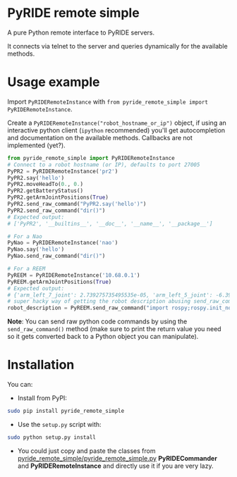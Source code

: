 # PyRIDE remote simple
A pure Python remote interface to PyRIDE servers.

It connects via telnet to the server and queries dynamically for the available methods.

# Usage example
Import `PyRIDERemoteInstance` with `from pyride_remote_simple import PyRIDERemoteInstance`.

Create a `PyRIDERemoteInstance("robot_hostname_or_ip")` object, if using an interactive python client (`ipython` recommended) you'll get autocompletion and documentation on the available methods. Callbacks are not implemented (yet?).

```python
from pyride_remote_simple import PyRIDERemoteInstance
# Connect to a robot hostname (or IP), defaults to port 27005
PyPR2 = PyRIDERemoteInstance('pr2')
PyPR2.say('hello')
PyPR2.moveHeadTo(0., 0.)
PyPR2.getBatteryStatus()
PyPR2.getArmJointPositions(True)
PyPR2.send_raw_command("PyPR2.say('hello')")
PyPR2.send_raw_command("dir()")
# Expected output:
# ['PyPR2', '__builtins__', '__doc__', '__name__', '__package__']

# For a Nao
PyNao = PyRIDERemoteInstance('nao')
PyNao.say('hello')
PyNao.send_raw_command("dir()")

# For a REEM
PyREEM = PyRIDERemoteInstance('10.68.0.1')
PyREEM.getArmJointPositions(True)
# Expected output:
# {'arm_left_7_joint': 2.739275735495535e-05, 'arm_left_5_joint': -6.391643382822915e-05, 'arm_left_6_joint': 2.739275735495535e-05, 'arm_left_4_joint': 0.6112902034476808, 'arm_left_1_joint': -0.40065491868780706, 'arm_left_2_joint': 0.2500431928699627, 'arm_left_3_joint': -0.10061569672681259}
# super hacky way of getting the robot description abusing send_raw_command
robot_description = PyREEM.send_raw_command("import rospy;rospy.init_node('hackytest', anonymous=True);robot_desc=rospy.get_param('/robot_description');rospy.signal_shutdown('End hacky test');print(robot_desc)")
```

**Note**: You can send raw python code commands by using the `send_raw_command()` method (make sure to print the return value you need so it gets converted back to a Python object you can manipulate).

# Installation
You can:
* Install from PyPI:
```bash
sudo pip install pyride_remote_simple
```

* Use the `setup.py` script with:
```bash
sudo python setup.py install
```

* You could just copy and paste the classes from [pyride_remote_simple/pyride_remote_simple.py](pyride_remote_simple/pyride_remote_simple.py) **PyRIDECommander** and **PyRIDERemoteInstance** and directly use it if you are very lazy.


